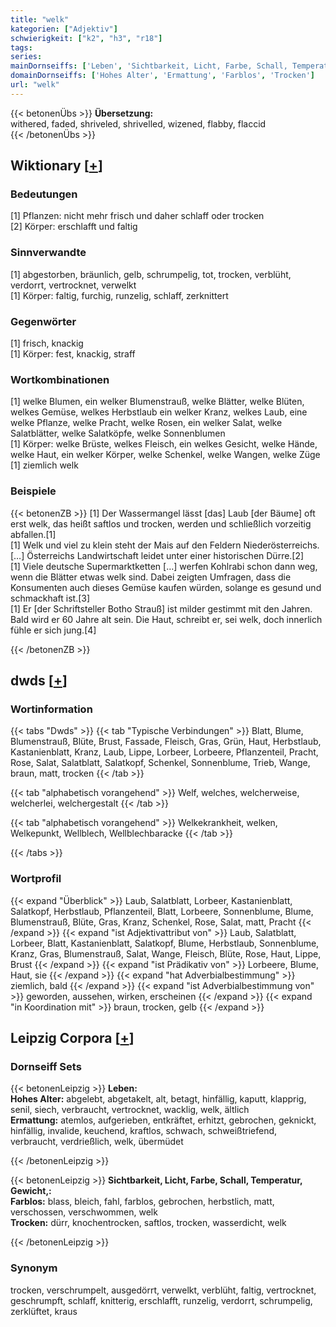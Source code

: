 ```yaml
---
title: "welk"
kategorien: ["Adjektiv"]
schwierigkeit: ["k2", "h3", "r18"]
tags:
series:
mainDornseiffs: ['Leben', 'Sichtbarkeit, Licht, Farbe, Schall, Temperatur, Gewicht,']
domainDornseiffs: ['Hohes Alter', 'Ermattung', 'Farblos', 'Trocken']
url: "welk"
---
```


{{< betonenÜbs >}}
**Übersetzung:**  
withered, faded, shriveled, shrivelled, wizened, flabby, flaccid  
{{< /betonenÜbs >}}

## Wiktionary [[+](https://de.wiktionary.org/wiki/welk)]

### Bedeutungen
[1] Pflanzen: nicht mehr frisch und daher schlaff oder trocken  
[2] Körper: erschlafft und faltig  

### Sinnverwandte
[1] abgestorben, bräunlich, gelb, schrumpelig, tot, trocken, verblüht, verdorrt, vertrocknet, verwelkt  
[1] Körper: faltig, furchig, runzelig, schlaff, zerknittert  

### Gegenwörter
[1] frisch, knackig  
[1] Körper: fest, knackig, straff  

### Wortkombinationen
[1] welke Blumen, ein welker Blumenstrauß, welke Blätter, welke Blüten, welkes Gemüse, welkes Herbstlaub ein welker Kranz, welkes Laub, eine welke Pflanze, welke Pracht, welke Rosen, ein welker Salat, welke Salatblätter, welke Salatköpfe, welke Sonnenblumen  
[1] Körper: welke Brüste, welkes Fleisch, ein welkes Gesicht, welke Hände, welke Haut, ein welker Körper, welke Schenkel, welke Wangen, welke Züge  
[1] ziemlich welk  

### Beispiele
{{< betonenZB >}}
[1] Der Wassermangel lässt [das] Laub [der Bäume] oft erst welk, das heißt saftlos und trocken, werden und schließlich vorzeitig abfallen.[1]  
[1] Welk und viel zu klein steht der Mais auf den Feldern Niederösterreichs. […] Österreichs Landwirtschaft leidet unter einer historischen Dürre.[2]  
[1] Viele deutsche Supermarktketten […] werfen Kohlrabi schon dann weg, wenn die Blätter etwas welk sind. Dabei zeigten Umfragen, dass die Konsumenten auch dieses Gemüse kaufen würden, solange es gesund und schmackhaft ist.[3]  
[1] Er [der Schriftsteller Botho Strauß] ist milder gestimmt mit den Jahren. Bald wird er 60 Jahre alt sein. Die Haut, schreibt er, sei welk, doch innerlich fühle er sich jung.[4]  

{{< /betonenZB >}}


## dwds [[+](https://www.dwds.de/wb/welk)]

### Wortinformation
{{< tabs "Dwds" >}}
{{< tab "Typische Verbindungen" >}}
Blatt, Blume, Blumenstrauß, Blüte, Brust, Fassade, Fleisch, Gras, Grün, Haut, Herbstlaub, Kastanienblatt, Kranz, Laub, Lippe, Lorbeer, Lorbeere, Pflanzenteil, Pracht, Rose, Salat, Salatblatt, Salatkopf, Schenkel, Sonnenblume, Trieb, Wange, braun, matt, trocken
{{< /tab >}}

{{< tab "alphabetisch vorangehend" >}}
Welf, welches, welcherweise, welcherlei, welchergestalt
{{< /tab >}}

{{< tab "alphabetisch vorangehend" >}}
Welkekrankheit, welken, Welkepunkt, Wellblech, Wellblechbaracke
{{< /tab >}}

{{< /tabs >}}

### Wortprofil
{{< expand "Überblick" >}} Laub, Salatblatt, Lorbeer, Kastanienblatt, Salatkopf, Herbstlaub, Pflanzenteil, Blatt, Lorbeere, Sonnenblume, Blume, Blumenstrauß, Blüte, Gras, Kranz, Schenkel, Rose, Salat, matt, Pracht {{< /expand >}}
{{< expand "ist Adjektivattribut von" >}} Laub, Salatblatt, Lorbeer, Blatt, Kastanienblatt, Salatkopf, Blume, Herbstlaub, Sonnenblume, Kranz, Gras, Blumenstrauß, Salat, Wange, Fleisch, Blüte, Rose, Haut, Lippe, Brust {{< /expand >}}
{{< expand "ist Prädikativ von" >}} Lorbeere, Blume, Haut, sie {{< /expand >}}
{{< expand "hat Adverbialbestimmung" >}} ziemlich, bald {{< /expand >}}
{{< expand "ist Adverbialbestimmung von" >}} geworden, aussehen, wirken, erscheinen {{< /expand >}}
{{< expand "in Koordination mit" >}} braun, trocken, gelb {{< /expand >}}

## Leipzig Corpora [[+](https://corpora.uni-leipzig.de/en/res?word=welk&corpusId=deu_newscrawl-public_2018)]

### Dornseiff Sets
{{< betonenLeipzig >}}
**Leben:**  
**Hohes Alter:** abgelebt, abgetakelt, alt, betagt, hinfällig, kaputt, klapprig, senil, siech, verbraucht, vertrocknet, wacklig, welk, ältlich  
**Ermattung:** atemlos, aufgerieben, entkräftet, erhitzt, gebrochen, geknickt, hinfällig, invalide, keuchend, kraftlos, schwach, schweißtriefend, verbraucht, verdrießlich, welk, übermüdet  

{{< /betonenLeipzig >}}


{{< betonenLeipzig >}}
**Sichtbarkeit, Licht, Farbe, Schall, Temperatur, Gewicht,:**  
**Farblos:** blass, bleich, fahl, farblos, gebrochen, herbstlich, matt, verschossen, verschwommen, welk  
**Trocken:** dürr, knochentrocken, saftlos, trocken, wasserdicht, welk  

{{< /betonenLeipzig >}}

### Synonym
trocken, verschrumpelt, ausgedörrt, verwelkt, verblüht, faltig, vertrocknet, geschrumpft, schlaff, knitterig, erschlafft, runzelig, verdorrt, schrumpelig, zerklüftet, kraus

